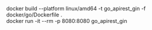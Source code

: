 docker build --platform linux/amd64 -t go_apirest_gin -f docker/go/Dockerfile .  
docker run -it --rm -p 8080:8080 go_apirest_gin
